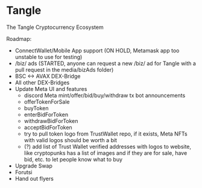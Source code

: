 # Tangle
The Tangle Cryptocurrency Ecosystem

Roadmap:
- ConnectWallet/Mobile App support (ON HOLD, Metamask app too unstable to use for testing)
- /biz/ ads (STARTED, anyone can request a new /biz/ ad for Tangle with a pull request in the media/bizAds folder) 
- BSC <-> AVAX DEX-Bridge
- All other DEX-Bridges
- Update Meta UI and features
    - discord Meta mint/offer/bid/buy/withdraw tx bot announcements
    - offerTokenForSale
    - buyToken
    - enterBidForToken
    - withdrawBidForToken
    - acceptBidForToken
    - try to pull token logo from TrustWallet repo, if it exists, Meta NFTs with valid logos should be worth a bit
    - (?) add list of Trust Wallet verified addresses with logos to website, like cryptopunks has a list of images and if they are for sale, have bid, etc. to let people know what to buy 
- Upgrade Swap
- Forutsi
- Hand out flyers
